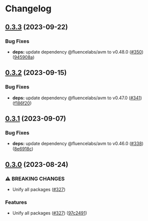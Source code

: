 # Changelog

## [0.3.3](https://github.com/fluencelabs/js-client/compare/marine-worker-v0.3.2...marine-worker-v0.3.3) (2023-09-22)

### Bug Fixes

-   **deps:** update dependency @fluencelabs/avm to v0.48.0 ([#350](https://github.com/fluencelabs/js-client/issues/350)) ([945908a](https://github.com/fluencelabs/js-client/commit/945908a992976f2ad953bcaa3918741f890ffeeb))

## [0.3.2](https://github.com/fluencelabs/js-client/compare/marine-worker-v0.3.1...marine-worker-v0.3.2) (2023-09-15)

### Bug Fixes

-   **deps:** update dependency @fluencelabs/avm to v0.47.0 ([#341](https://github.com/fluencelabs/js-client/issues/341)) ([f186f20](https://github.com/fluencelabs/js-client/commit/f186f209366c29f12e6677e03564ee2fa14b51ae))

## [0.3.1](https://github.com/fluencelabs/js-client/compare/marine-worker-v0.3.0...marine-worker-v0.3.1) (2023-09-07)

### Bug Fixes

-   **deps:** update dependency @fluencelabs/avm to v0.46.0 ([#338](https://github.com/fluencelabs/js-client/issues/338)) ([8e6918c](https://github.com/fluencelabs/js-client/commit/8e6918c4da5bc4cdfe1c840312f477d782d9ca20))

## [0.3.0](https://github.com/fluencelabs/js-client/compare/marine-worker-v0.2.10...marine-worker-v0.3.0) (2023-08-24)

### ⚠ BREAKING CHANGES

-   Unify all packages ([#327](https://github.com/fluencelabs/js-client/issues/327))

### Features

-   Unify all packages ([#327](https://github.com/fluencelabs/js-client/issues/327)) ([97c2491](https://github.com/fluencelabs/js-client/commit/97c24918d84b34e7ac58337838dc8343cbd44b19))
